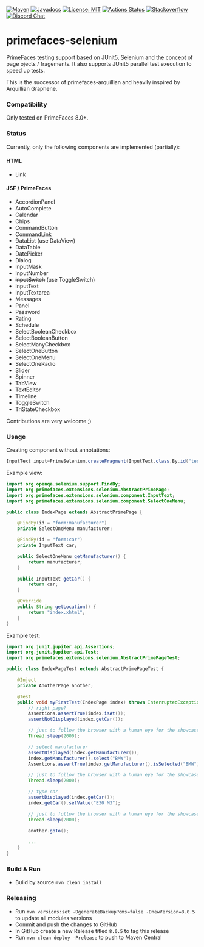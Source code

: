 [![Maven](https://img.shields.io/maven-central/v/org.primefaces.extensions/primefaces-selenium.svg)](https://repo1.maven.org/maven2/org/primefaces/extensions/primefaces-selenium/)
[![Javadocs](http://javadoc.io/badge/org.primefaces.extensions/primefaces-selenium.svg)](http://javadoc.io/doc/org.primefaces.extensions/primefaces-extensions)
[![License: MIT](https://img.shields.io/badge/License-MIT-yellow.svg)](https://opensource.org/licenses/MIT)
[![Actions Status](https://github.com/primefaces-extensions/primefaces-selenium/workflows/Java%20CI/badge.svg)](https://github.com/primefaces-extensions/primefaces-selenium/actions)
[![Stackoverflow](https://img.shields.io/badge/StackOverflow-primefaces-chocolate.svg)](https://stackoverflow.com/questions/tagged/primefaces-extensions)
[![Discord Chat](https://img.shields.io/discord/591914197219016707.svg?color=7289da&label=chat&logo=discord&style=flat-square)](https://discord.gg/gzKFYnpmCY)

# primefaces-selenium

PrimeFaces testing support based on JUnit5, Selenium and the concept of page ojects / fragements. It also supports JUnit5 parallel test execution to speed up
tests.

This is the successor of primefaces-arquillian and heavily inspired by Arquillian Graphene.

### Compatibility

Only tested on PrimeFaces 8.0+.

### Status

Currently, only the following components are implemented (partially):

#### HTML

- Link

#### JSF / PrimeFaces

- AccordionPanel
- AutoComplete
- Calendar
- Chips
- CommandButton
- CommandLink
- ~~DataList~~ (use DataView)
- DataTable
- DatePicker
- Dialog
- InputMask
- InputNumber
- ~~InputSwitch~~ (use ToggleSwitch)
- InputText
- InputTextarea
- Messages
- Panel
- Password
- Rating
- Schedule
- SelectBooleanCheckbox
- SelectBooleanButton
- SelectManyCheckbox
- SelectOneButton
- SelectOneMenu
- SelectOneRadio
- Slider
- Spinner
- TabView
- TextEditor
- Timeline
- ToggleSwitch
- TriStateCheckbox

Contributions are very welcome ;)

### Usage

Creating component without annotations:

```java
InputText input=PrimeSelenium.createFragment(InputText.class,By.id("test"));
```

Example view:

```java
import org.openqa.selenium.support.FindBy;
import org.primefaces.extensions.selenium.AbstractPrimePage;
import org.primefaces.extensions.selenium.component.InputText;
import org.primefaces.extensions.selenium.component.SelectOneMenu;

public class IndexPage extends AbstractPrimePage {

    @FindBy(id = "form:manufacturer")
    private SelectOneMenu manufacturer;

    @FindBy(id = "form:car")
    private InputText car;

    public SelectOneMenu getManufacturer() {
        return manufacturer;
    }

    public InputText getCar() {
        return car;
    }

    @Override
    public String getLocation() {
        return "index.xhtml";
    }
}
```

Example test:

```java
import org.junit.jupiter.api.Assertions;
import org.junit.jupiter.api.Test;
import org.primefaces.extensions.selenium.AbstractPrimePageTest;

public class IndexPageTest extends AbstractPrimePageTest {

    @Inject
    private AnotherPage another;

    @Test
    public void myFirstTest(IndexPage index) throws InterruptedException {
        // right page?
        Assertions.assertTrue(index.isAt());
        assertNotDisplayed(index.getCar());

        // just to follow the browser with a human eye for the showcase :D - not need in your real tests
        Thread.sleep(2000);

        // select manufacturer
        assertDisplayed(index.getManufacturer());
        index.getManufacturer().select("BMW");
        Assertions.assertTrue(index.getManufacturer().isSelected("BMW"));

        // just to follow the browser with a human eye for the showcase :D - not need in your real tests
        Thread.sleep(2000);

        // type car
        assertDisplayed(index.getCar());
        index.getCar().setValue("E30 M3");

        // just to follow the browser with a human eye for the showcase :D - not need in your real tests
        Thread.sleep(2000);

        another.goTo();
        
        ...
    }
}
```

### Build & Run

- Build by source `mvn clean install`

### Releasing

- Run `mvn versions:set -DgenerateBackupPoms=false -DnewVersion=8.0.5` to update all modules versions
- Commit and push the changes to GitHub
- In GitHub create a new Release titled `8.0.5` to tag this release
- Run `mvn clean deploy -Prelease` to push to Maven Central
